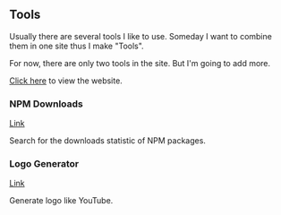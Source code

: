 ## Tools

Usually there are several tools I like to use. Someday I want to combine them in one site thus I make "Tools". 

For now, there are only two tools in the site. But I'm going to add more.

[Click here](https://tools.waningflow.com/) to view the website.

### NPM Downloads
[Link](https://tools.waningflow.com/npm-download)

Search for the downloads statistic of NPM packages.

### Logo Generator
[Link](https://tools.waningflow.com/logo-generate)

Generate logo like YouTube.